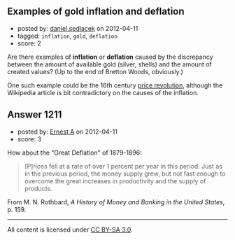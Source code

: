 ## Examples of gold inflation and deflation

- posted by: [daniel.sedlacek](https://stackexchange.com/users/-1/77-daniel-sedlacek) on 2012-04-11
- tagged: `inflation`, `gold`, `deflation`
- score: 2

Are there examples of **inflation** or **deflation** caused by the discrepancy between the amount of available gold (silver, shells) and the amount of created values? (Up to the end of Bretton Woods, obviously.)

One such example could be the 16th century [price revolution][1], although the Wikipedia article is bit contradictory on the causes of the inflation.


  [1]: http://en.wikipedia.org/wiki/Price_revolution


## Answer 1211

- posted by: [Ernest A](https://stackexchange.com/users/-1/870-ernest-a) on 2012-04-11
- score: 3

How about the "Great Deflation" of 1879-1896:

> [P]rices fell at a rate of over 1 percent per year in this period.
> Just as in the previous period, the money supply grew, but not fast
> enough to overcome the great increases in productivity and the supply
> of products.

From M. N. Rothbard, *A History of Money and Banking in the United States*, p. 159.




---

All content is licensed under [CC BY-SA 3.0](https://creativecommons.org/licenses/by-sa/3.0/).
